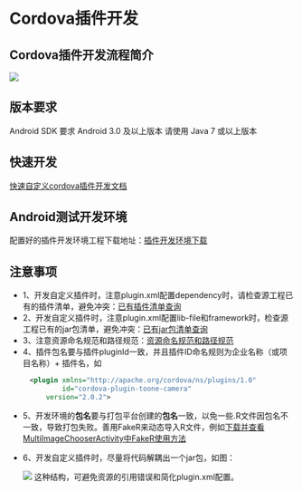# Cordova插件开发
## Cordova插件开发流程简介
![](https://i.imgur.com/fHfjWWK.png)
## 版本要求
Android SDK 要求 Android 3.0 及以上版本 请使用 Java 7 或以上版本
## 快速开发
[快速自定义cordova插件开发文档](https://github.com/nihaohebin/CordovaPluginDevelopment/blob/master/%E6%8F%92%E4%BB%B6%E5%BC%80%E5%8F%91%E4%B8%8E%E5%AE%89%E8%A3%85.md)
## Android测试开发环境
配置好的插件开发环境工程下载地址：[插件开发环境下载](https://github.com/nihaohebin/CordovaPluginDevelopment.git)
## 注意事项
- 1、开发自定义插件时，注意plugin.xml配置dependency时，请检查源工程已有的插件清单，避免冲突：[已有插件清单查询](https://github.com/nihaohebin/CordovaPluginDevelopment/blob/master/%E6%BA%90%E5%B7%A5%E7%A8%8B%E6%8F%92%E4%BB%B6%E6%B8%85%E5%8D%95.md)
- 2、开发自定义插件时，注意plugin.xml配置lib-file和framework时，检查源工程已有的jar包清单，避免冲突：[已有jar包清单查询](https://github.com/nihaohebin/CordovaPluginDevelopment/blob/master/%E6%BA%90%E5%B7%A5%E7%A8%8B%E7%AC%AC%E4%B8%89%E6%96%B9jar%E5%8C%85%E6%B8%85%E5%8D%95.md)
- 3、注意资源命名规范和路径规范：[资源命名规范和路径规范](https://github.com/nihaohebin/CordovaPluginDevelopment/blob/master/%E9%85%8D%E7%BD%AEplugin%E6%96%87%E4%BB%B6%E6%B3%A8%E6%84%8F%E4%BA%8B%E9%A1%B9.md)
- 4、插件包名要与插件pluginId一致，并且插件ID命名规则为企业名称（或项目名称）+ 插件名，如  

```xml
     <plugin xmlns="http://apache.org/cordova/ns/plugins/1.0"
             id="cordova-plugin-toone-camera"
	     version="2.0.2">

```
- 5、开发环境的**包名**要与打包平台创建的**包名**一致，以免一些.R文件因包名不一致，导致打包失败。善用FakeR来动态导入R文件，例如[下载并查看MultiImageChooserActivity中FakeR使用方法](https://github.com/nihaohebin/CordovaPluginDevelopment/tree/master/app/src/main/java/com/synconset)
- 6、开发自定义插件时，尽量将代码解耦出一个jar包，如图：

  ![](https://i.imgur.com/ljaxVLl.png)
这种结构，可避免资源的引用错误和简化plugin.xml配置。
